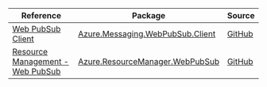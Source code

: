 | Reference | Package | Source |
|---|---|---|
|[Web PubSub Client](messaging.webpubsub.client-readme.md)|[Azure.Messaging.WebPubSub.Client](https://www.nuget.org/packages/Azure.Messaging.WebPubSub.Client)|[GitHub](https://github.com/Azure/azure-sdk-for-net/blob/main/sdk/webpubsub/Azure.Messaging.WebPubSub.Client)|
|[Resource Management - Web PubSub](resourcemanager.webpubsub-readme.md)|[Azure.ResourceManager.WebPubSub](https://www.nuget.org/packages/Azure.ResourceManager.WebPubSub)|[GitHub](https://github.com/Azure/azure-sdk-for-net/blob/main/sdk/webpubsub/Azure.ResourceManager.WebPubSub)|
